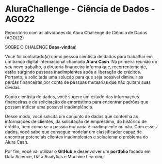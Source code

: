 # AluraChallenge - Ciência de Dados - AGO22
 Repositório com as atividades do Alura Challenge de Ciência de Dados (AGO/22)

SOBRE O CHALENGE 
**Boas-vindas!**

Você foi contratado(a) como pessoa cientista de dados para trabalhar em um banco digital internacional chamado **Alura Cash**. Na primeira reunião do seu novo trabalho, a diretoria financeira informa que, recorrentemente, estão surgindo pessoas inadimplentes após a liberação de créditos. Portanto, é solicitada uma solução para que seja possível diminuir as perdas financeiras por conta de pessoas mutuarias que não quitam suas dívidas.

Como cientista de dados, você sugere um estudo das informações financeiras e de solicitação de empréstimo para encontrar padrões que possam indicar uma possível inadimplência.

Desse modo, você solicita um conjunto de dados que contenha as informações de clientes, da solicitação de empréstimo, do histórico de crédito, bem como se a pessoa mutuaria é inadimplente ou não. Com esses dados, você sabe que consegue modelar um classificador capaz de encontrar potenciais clientes inadimplentes e solucionar o problema do Alura Cash.

Por fim, você vai utilizar o **GitHub** e desenvolver um **portfólio** focado em Data Science, Data Analytics e Machine Learning.
